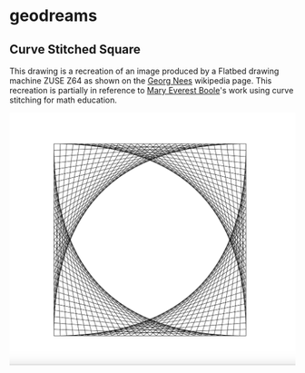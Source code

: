 # geodreams

## Curve Stitched Square
This drawing is a recreation of an image produced by a Flatbed drawing machine ZUSE Z64 as shown on the [Georg Nees](https://en.wikipedia.org/wiki/Georg_Nees) wikipedia page. This recreation is partially in reference to [Mary Everest Boole](https://en.wikipedia.org/wiki/Mary_Everest_Boole)'s work using curve stitching for math education.

![image](https://github.com/mewilson/geodreams/blob/master/images/boole_square.png)


